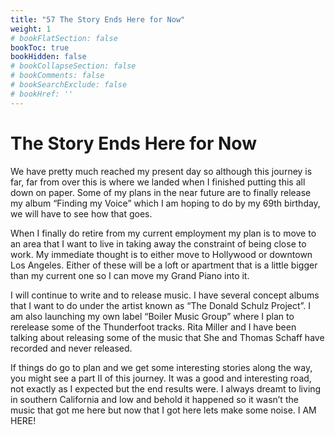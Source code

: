 ```yaml
---
title: "57 The Story Ends Here for Now"
weight: 1
# bookFlatSection: false
bookToc: true
bookHidden: false
# bookCollapseSection: false
# bookComments: false
# bookSearchExclude: false
# bookHref: ''
---
```

# The Story Ends Here for Now
We have pretty much reached my present day so although this journey is far, far from over this is where we landed when I finished putting this all down on paper. Some of my plans in the near future are to finally release my album “Finding my Voice” which I am hoping to do by my 69th birthday, we will have to see how that goes.

When I finally do retire from my current employment my plan is to move to an area that I want to live in taking away the constraint of being close to work. My immediate thought is to either move to Hollywood or downtown Los Angeles. Either of these will be a loft or apartment that is a little bigger than my current one so I can move my Grand Piano into it.

I will continue to write and to release music. I have several concept albums that I want to do under the artist known as “The Donald Schulz Project”. I am also launching my own label “Boiler Music Group” where I plan to rerelease some of the Thunderfoot tracks. Rita Miller and I have been talking about releasing some of the music that She and Thomas Schaff have recorded and never released. 

If things do go to plan and we get some interesting stories along the way, you might see a part II of this journey. It was a good and interesting road, not exactly as I expected but the end results were. I always dreamt to living in southern California and low and behold it happened so it wasn’t the music that got me here but now that I got here lets make some noise. I AM HERE!    